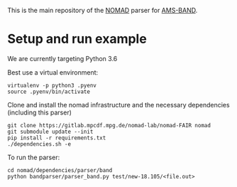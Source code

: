 This is the main repository of the [NOMAD](https://www.nomad-coe.eu/) parser for
[AMS-BAND](https://www.scm.com/).

# Setup and run example

We are currently targeting Python 3.6

Best use a virtual environment:
```
virtualenv -p python3 .pyenv
source .pyenv/bin/activate
```

Clone and install the nomad infrastructure and the necessary dependencies (including this parser)
```
git clone https://gitlab.mpcdf.mpg.de/nomad-lab/nomad-FAIR nomad
git submodule update --init
pip install -r requirements.txt
./dependencies.sh -e
```

To run the parser:
```
cd nomad/dependencies/parser/band
python bandparser/parser_band.py test/new-18.105/<file.out>
```
